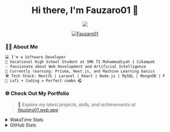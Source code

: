 <h1 align="center">Hi there, I'm Fauzaro01 👋</h1>

<p align="center">
  <img src="https://readme-typing-svg.herokuapp.com?font=Fira+Code&size=22&pause=1000&center=true&vCenter=true&width=460&lines=Full+Stack+Web+Developer;Self-Taught+Programmer;Always+Learning+New+Things;Love+to+Build+Cool+Stuff+😎" />
</p>

<p align="center">
  <a href="https://github.com/Fauzaro01">
    <img src="https://komarev.com/ghpvc/?username=Fauzaro01&label=Profile+views&color=blue&style=flat" alt="Fauzaro01" />
  </a>
</p>

### 👨‍💻 About Me

```txt
💻 I'm a Software Developer
🏫 Vocational High School Student at SMK TI Muhammadiyah 1 Cikampek
💡 Passionate about Web Development and Artificial Intelligence
🌱 Currently learning: Prisma, Next.js, and Machine Learning basics
🛠️ Tech Stack: NextJS | Laravel | React | Node.js | MySQL | MongoDB | PrismaJS
🎵 Lofi + Coding = Perfect combo 🎧
```


### 🌐 Check Out My Portfolio

> 📎 *Explore my latest projects, skills, and achievements at [fauzaro01.web.app](https://fauzaro01.web.app)*


<details>
  <summary>
     WakaTime Stats
  </summary>
  <br>
  
  <!--START_SECTION:waka-->

```txt
From: 10 September 2021 - To: 02 August 2025

Total Time: 935 hrs 38 mins

JavaScript          307 hrs 16 mins ████████▒░░░░░░░░░░░░░░░░   32.84 %
PHP                 181 hrs 37 mins █████░░░░░░░░░░░░░░░░░░░░   19.41 %
HTML                106 hrs 32 mins ███░░░░░░░░░░░░░░░░░░░░░░   11.39 %
Blade Template      86 hrs 15 mins  ██▒░░░░░░░░░░░░░░░░░░░░░░   09.22 %
EJS                 66 hrs 30 mins  █▓░░░░░░░░░░░░░░░░░░░░░░░   07.11 %
Java                41 hrs 50 mins  █░░░░░░░░░░░░░░░░░░░░░░░░   04.47 %
CSS                 36 hrs 27 mins  █░░░░░░░░░░░░░░░░░░░░░░░░   03.90 %
JSON                33 hrs 30 mins  █░░░░░░░░░░░░░░░░░░░░░░░░   03.58 %
Python              13 hrs 52 mins  ▒░░░░░░░░░░░░░░░░░░░░░░░░   01.48 %
Other               7 hrs 3 mins    ▒░░░░░░░░░░░░░░░░░░░░░░░░   00.75 %
```

<!--END_SECTION:waka-->
</details>
<details>
  <summary>
    GitHub Stats
  </summary>
  <br>
  <div align="center">
    <img src="https://github-readme-stats.vercel.app/api?username=Fauzaro01&show_icons=true&theme=algolia" alt="Fauzaro01's GitHub Stats" style="margin: 20px;" />
    <img src="https://github-readme-streak-stats.herokuapp.com/?user=Fauzaro01&theme=algolia" alt="Fauzaro01's GitHub Streak" style="margin: 20px;" />
  </div>

  <div align="center">
    <img src="https://github-readme-stats.vercel.app/api?username=Fauzaro01&show_icons=true&locale=en&count_private=true&hide_rank=true&custom_title=My%20GitHub%20Stats&disable_animations=true&theme=algolia" alt="Fauzaro01's Stars" style="margin: 20px;" />
    <img src="https://github-readme-stats.vercel.app/api/top-langs/?username=Fauzaro01&langs_count=8&theme=algolia&layout=compact" alt="Top Languages" style="margin: 20px;" />
  </div>
</details>
